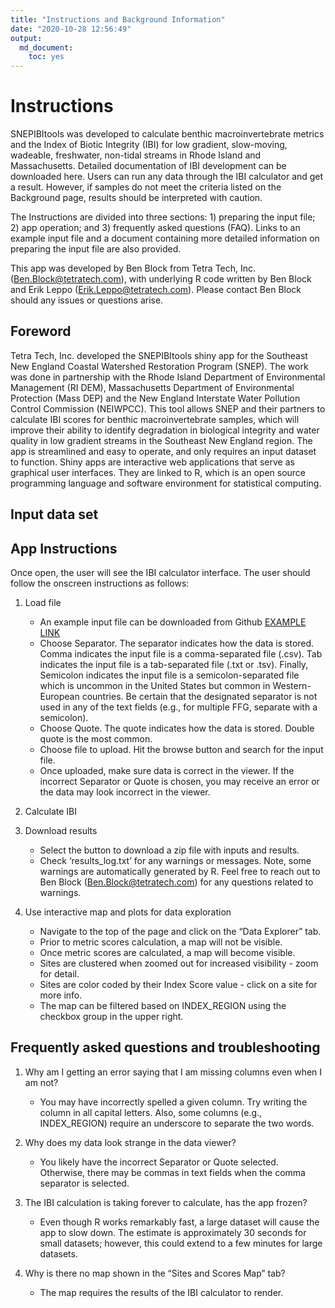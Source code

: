 ```yaml
---
title: "Instructions and Background Information"
date: "2020-10-28 12:56:49"
output:
  md_document:
    toc: yes
---
```




# Instructions

SNEPIBItools  was developed to calculate benthic macroinvertebrate metrics and the Index of Biotic Integrity (IBI) for low gradient, slow-moving, wadeable, freshwater, non-tidal streams in Rhode Island and Massachusetts. Detailed documentation of IBI development can be downloaded here. Users can run any data through the IBI calculator and get a result. However, if samples do not meet the criteria listed on the Background page, results should be interpreted with caution.

The Instructions are divided into three sections: 1) preparing the input file; 2) app operation; and 3) frequently asked questions (FAQ). Links to an example input file and a document containing more detailed information on preparing the input file are also provided.

This app was developed by Ben Block from Tetra Tech, Inc. (Ben.Block@tetratech.com), with underlying R code written by Ben Block and Erik Leppo (Erik.Leppo@tetratech.com). Please contact Ben Block should any issues or questions arise.


## Foreword
Tetra Tech, Inc. developed the SNEPIBItools shiny app for the Southeast New England Coastal Watershed Restoration Program (SNEP). The work was done in partnership with the Rhode Island Department of Environmental Management (RI DEM), Massachusetts Department of Environmental Protection (Mass DEP) and the New England Interstate Water Pollution Control Commission (NEIWPCC). This tool allows SNEP and their partners to calculate IBI scores for benthic macroinvertebrate samples, which will improve their ability to identify degradation in biological integrity and water quality in low gradient streams in the Southeast New England region. The app is streamlined and easy to operate, and only requires an input dataset to function. Shiny apps are interactive web applications that serve as graphical user interfaces. They are linked to R, which is an open source programming language and software environment for statistical computing.

## Input data set

## App Instructions

Once open, the user will see the IBI calculator interface. The user should follow the onscreen instructions as follows:

1. Load file
    + An example input file can be downloaded from Github [EXAMPLE LINK](https://github.com/Blocktt/SNEPtools/tree/main/inst/shiny-examples/MassIBItools/Examples)
    + Choose Separator. The separator indicates how the data is stored. Comma indicates the input file is a comma-separated file (.csv). Tab indicates the input file is a tab-separated file (.txt or .tsv). Finally, Semicolon indicates the input file is a semicolon-separated file which is uncommon in the United States but common in Western-European countries. Be certain that the designated separator is not used in any of the text fields (e.g., for multiple FFG, separate with a semicolon).
    + Choose Quote. The quote indicates how the data is stored. Double quote is the most common.
    + Choose file to upload. Hit the browse button and search for the input file. 
    + Once uploaded, make sure data is correct in the viewer. If the incorrect Separator or Quote is chosen, you may receive an error or the data may look incorrect in the viewer. 

2. Calculate IBI

3. Download results
    + Select the button to download a zip file with inputs and results.
    + Check ‘results_log.txt’ for any warnings or messages. Note, some warnings are automatically generated by R. Feel free to reach out to Ben Block (Ben.Block@tetratech.com) for any questions related to warnings.

4. Use interactive map and plots for data exploration
    + Navigate to the top of the page and click on the “Data Explorer” tab.
    + Prior to metric scores calculation, a map will not be visible.
    + Once metric scores are calculated, a map will become visible.
    + Sites are clustered when zoomed out for increased visibility - zoom for detail.
    + Sites are color coded by their Index Score value - click on a site for more info.
    + The map can be filtered based on INDEX_REGION using the checkbox group in the upper right. 

## Frequently asked questions and troubleshooting

1. Why am I getting an error saying that I am missing columns even when I am not?
    + You may have incorrectly spelled a given column. Try writing the column in all capital letters. Also, some columns (e.g., INDEX_REGION) require an underscore to separate the two words.

2. Why does my data look strange in the data viewer?
    + You likely have the incorrect Separator or Quote selected. Otherwise, there may be commas in text fields when the comma separator is selected.

3. The IBI calculation is taking forever to calculate, has the app frozen?
    + Even though R works remarkably fast, a large dataset will cause the app to slow down. The estimate is approximately 30 seconds for small datasets; however, this could extend to a few minutes for large datasets.

4. Why is there no map shown in the “Sites and Scores Map” tab?
    + The map requires the results of the IBI calculator to render.
